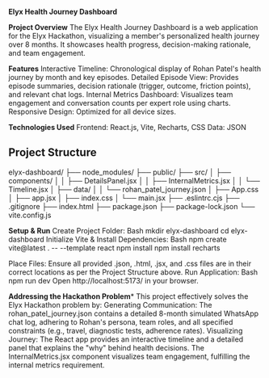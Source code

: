 ****Elyx Health Journey Dashboard****

****Project Overview****
The Elyx Health Journey Dashboard is a web application for the Elyx Hackathon, visualizing a member's personalized health journey over 8 months. It showcases health progress, decision-making rationale, and team engagement.

****Features****
Interactive Timeline: Chronological display of Rohan Patel's health journey by month and key episodes.
Detailed Episode View: Provides episode summaries, decision rationale (trigger, outcome, friction points), and relevant chat logs.
Internal Metrics Dashboard: Visualizes team engagement and conversation counts per expert role using charts.
Responsive Design: Optimized for all device sizes.

****Technologies Used****
Frontend: React.js, Vite, Recharts, CSS
Data: JSON





## Project Structure
elyx-dashboard/
├── node_modules/
├── public/
├── src/
│   ├── components/
│   │   ├── DetailsPanel.jsx
│   │   ├── InternalMetrics.jsx
│   │   └── Timeline.jsx
│   ├── data/
│   │   └── rohan_patel_journey.json
│   ├── App.css
│   ├── app.jsx
│   ├── index.css
│   └── main.jsx
├── .eslintrc.cjs
├── .gitignore
├── index.html
├── package.json
├── package-lock.json
└── vite.config.js


****Setup & Run****
Create Project Folder:
Bash
mkdir elyx-dashboard
cd elyx-dashboard
Initialize Vite & Install Dependencies:
Bash
npm create vite@latest . -- --template react
npm install
npm install recharts


Place Files: Ensure all provided .json, .html, .jsx, and .css files are in their correct locations as per the Project Structure above.
Run Application:
Bash
npm run dev
Open http://localhost:5173/ in your browser.

****Addressing the Hackathon Problem*****
This project effectively solves the Elyx Hackathon problem by:
Generating Communication: The rohan_patel_journey.json contains a detailed 8-month simulated WhatsApp chat log, adhering to Rohan's persona, team roles, and all specified constraints (e.g., travel, diagnostic tests, adherence rates).
Visualizing Journey: The React app provides an interactive timeline and a detailed panel that explains the "why" behind health decisions. The InternalMetrics.jsx component visualizes team engagement, fulfilling the internal metrics requirement.

